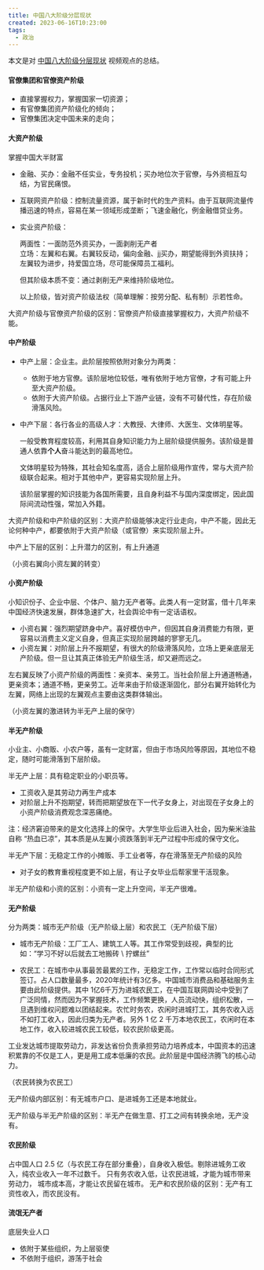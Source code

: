 ```yaml
---
title: 中国八大阶级分层现状
created: 2023-06-16T10:23:00
tags:
  - 政治
---
```

本文是对 [中国八大阶级分层现状](https://www.youtube.com/watch?v=uTNPWvd0gis) 视频观点的总结。

#### 官僚集团和官僚资产阶级

- 直接掌握权力，掌握国家一切资源；
- 有官僚集团资产阶级化的倾向；
- 官僚集团决定中国未来的走向；

#### 大资产阶级

掌握中国大半财富

- 金融、买办：金融不任实业，专务投机；买办地位次于官僚，与外资相互勾结，为官民痛恨。
- 互联网资产阶级：控制流量资源，属于新时代的生产资料。由于互联网流量传播迅速的特点，容易在某一领域形成垄断；飞速金融化，例金融借贷业务。
- 实业资产阶级：
    
    两面性：一面防范外资买办，一面剥削无产者    
    立场：左翼和右翼。右翼较反动，偏向金融、jj买办，期望能得到外资扶持；左翼较为进步，持爱国立场，尽可能保障员工福利。
    
    但其阶级本质不变：通过剥削无产来维持阶级地位。
    
    以上阶级，皆对资产阶级法权（简单理解：按劳分配、私有制）示若性命。
    

大资产阶级与官僚资产阶级的区别：官僚资产阶级直接掌握权力，大资产阶级不能。

#### 中产阶级

- 中产上层：企业主。此阶层按照依附对象分为两类：
    - 依附于地方官僚。该阶层地位较低，唯有依附于地方官僚，才有可能上升至大资产阶级。
    - 依附于大资产阶级。占据行业上下游产业链，没有不可替代性，存在阶级滑落风险。
- 中产下层：各行各业的高级人才：大教授、大律师、大医生、文体明星等。
    
    一般受教育程度较高，利用其自身知识能力为上层阶级提供服务。该阶级是普通人依靠**个人**奋斗能达到的最高地位。
    
    文体明星较为特殊，其社会知名度高，适合上层阶级用作宣传，常与大资产阶级联合起来。相对于其他中产，更容易实现阶层上升。
    
    该阶层掌握的知识技能为各国所需要，且自身利益不与国内深度绑定，因此国际间流动性强，常加入外籍。
    

大资产阶级和中产阶级的区别：大资产阶级能够决定行业走向，中产不能，因此无论何种中产，都要依附于大资产阶级（或官僚）来实现阶层上升。

中产上下层的区别：上升潜力的区别，有上升通道

（小资右翼向小资左翼的转变）

#### 小资产阶级

小知识份子、企业中层、个体户、脑力无产者等。此类人有一定财富，借十几年来中国经济快速发展，群体急速扩大，社会舆论中有一定话语权。

- 小资右翼：强烈期望跻身中产。喜好模仿中产，但因其自身消费能力有限，更容易以消费主义定义自身，但真正实现阶层跨越的寥寥无几。
- 小资左翼：对阶层上升不报期望，有很大的阶级滑落风险，立场上更亲底层无产阶级。但一旦让其真正体验无产阶级生活，却又避而远之。

左右翼反映了小资产阶级的两面性：亲资本、亲劳工。当社会阶层上升通道畅通，更亲资本；通道不畅，更亲劳工。近年来由于阶级逐渐固化，部分右翼开始转化为左翼，网络上出现的左翼观点主要由这类群体输出。

（小资左翼的激进转为半无产上层的保守）

#### 半无产阶级

小业主、小商贩、小农户等，虽有一定财富，但由于市场风险等原因，其地位不稳定，随时可能滑落到下层阶级。

半无产上层：具有稳定职业的小职员等。

- 工资收入是其劳动力再生产成本
- 对阶层上升不抱期望，转而把期望放在下一代子女身上，对出现在子女身上的小资产阶级消费观念深恶痛绝。

注：经济窘迫带来的是文化选择上的保守。大学生毕业后进入社会，因为柴米油盐自称 “热血已凉”，其本质是从左翼小资跌落到半无产过程中形成的保守文化。

半无产下层：无稳定工作的小摊贩、手工业者等，存在滑落至无产阶级的风险

- 对子女的教育重视程度更不如上层，有让子女毕业后帮家里干活现象。

半无产阶级和小资的区别：小资有一定上升空间，半无产很难。

#### 无产阶级

分为两类：城市无产阶级（无产阶级上层）和农民工（无产阶级下层）

- 城市无产阶级：工厂工人、建筑工人等。其工作常受到歧视，典型的比如：“学习不好以后就去工地搬砖 \ 拧螺丝”

- 农民工：在城市中从事最苦最累的工作，无稳定工作，工作常以临时合同形式签订。占人口数量最多，2020年统计有3亿多。中国城市消费品和基础服务主要由此阶级提供。其中 1亿6千万为进城农民工，在中国互联网舆论中受到了广泛同情，然而因为不掌握技术，工作频繁更换，人员流动快，组织松散，一旦遇到维权问题难以团结起来。农忙时务农，农闲时进城打工，其务农收入远不如打工收入，因此归类为无产者。另外 1 亿 2 千万本地农民工，农闲时在本地工作，收入较进城农民工较低，较农民阶级更高。

工业发达城市提取劳动力，非发达省份负责承担劳动力培养成本，中国资本的迅速积累靠的不仅是工人，更是用工成本低廉的农民。此阶层是中国经济腾飞的核心动力。

（农民转换为农民工）

无产阶级内部区别：有无城市户口、是进城务工还是本地就业。

无产阶级与半无产阶级的区别：半无产在做生意、打工之间有转换余地，无产没有。

#### 农民阶级

占中国人口 2.5 亿（与农民工存在部分重叠），自身收入极低。剔除进城务工收入，纯农业收入一年不过数千。
只有务农收入低，让农民进城，才能为城市带来劳动力，
城市成本高，才能让农民留在城市。
无产和农民阶级的区别：无产有工资性收入，而农民没有。

#### 流氓无产者

底层失业人口
- 依附于某些组织，为上层驱使
- 不依附于组织，游荡于社会